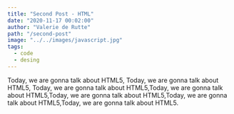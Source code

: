 ```yaml
---
title: "Second Post - HTML"
date: "2020-11-17 00:02:00"
author: "Valerie de Rutte"
path: "/second-post"
image: "../../images/javascript.jpg"
tags:
  - code
  - desing
---
```


Today, we are gonna talk about HTML5, Today, we are gonna talk about HTML5, Today, we are gonna talk about HTML5,Today, we are gonna talk about HTML5,Today, we are gonna talk about HTML5,Today, we are gonna talk about HTML5,Today, we are gonna talk about HTML5.
